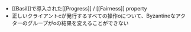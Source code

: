 - [[Basil]]で導入された[[Progress]] / [[Fairness]] property
- 正しいクライアントcが発行するすべての操作oについて、Byzantineなアクターのグループがoの結果を変えることができない
